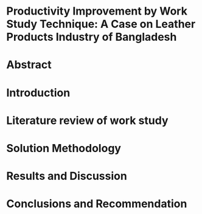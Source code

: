 # Productivity Improvement by Work Study Technique: A Case on Leather Products Industry of Bangladesh
# Abstract
# Introduction
# Literature review of work study
# Solution Methodology
# Results and Discussion 
# Conclusions and Recommendation 

